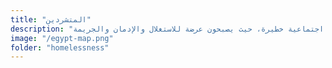 ```yaml
--- 
title: "المتشردين" 
description: "انتشار ظاهرة الأطفال المشردين في الشوارع يمثل أزمة اجتماعية خطيرة، حيث يصبحون عرضة للاستغلال والإدمان والجريمة." 
image: "/egypt-map.png" 
folder: "homelessness" 
--- 
```

